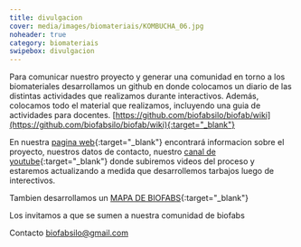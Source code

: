 ```yaml
---
title: divulgacion
cover: media/images/biomateriais/KOMBUCHA_06.jpg
noheader: true
category: biomateriais
swipebox: divulgacion
---
```


Para comunicar nuestro proyecto y generar una comunidad en torno a los biomateriales desarrollamos un github en donde colocamos un diario de las distintas actividades que realizamos durante interactivos. Además, colocamos todo el material que realizamos, incluyendo una guia de actividades para docentes. [https://github.com/biofabsilo/biofab/wiki](https://github.com/biofabsilo/biofab/wiki){:target="_blank"}

En nuestra [pagina web](https://biofabsilo.wixsite.com/website){:target="_blank"} encontrará informacion sobre el proyecto, nuestros datos de contacto, nuestro [canal de youtube](https://www.youtube.com/channel/UC0DuPAl8HkXWLa80pGNmyeQ/videos?view_as=subscriber){:target="_blank"} donde subiremos videos del proceso y estaremos actualizando a medida que desarrollemos tarbajos luego de interectivos.

Tambien desarrollamos un [MAPA DE BIOFABS](http://umap.openstreetmap.fr/es/map/anonymous-edit/355463:s8bZLLmfHoGaJQrhjjd3fOq-u8c){:target="_blank"}

Los invitamos a que se sumen a nuestra comunidad de biofabs

Contacto
biofabsilo@gmail.com
